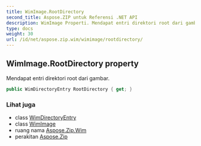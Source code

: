 ```yaml
---
title: WimImage.RootDirectory
second_title: Aspose.ZIP untuk Referensi .NET API
description: WimImage Properti. Mendapat entri direktori root dari gambar.
type: docs
weight: 30
url: /id/net/aspose.zip.wim/wimimage/rootdirectory/
---
```

## WimImage.RootDirectory property

Mendapat entri direktori root dari gambar.

```csharp
public WimDirectoryEntry RootDirectory { get; }
```

### Lihat juga

* class [WimDirectoryEntry](../../wimdirectoryentry/)
* class [WimImage](../)
* ruang nama [Aspose.Zip.Wim](../../wimimage/)
* perakitan [Aspose.Zip](../../../)


